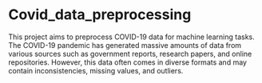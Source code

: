 # Covid_data_preprocessing
This project aims to preprocess COVID-19 data for machine learning tasks. The COVID-19 pandemic has generated massive amounts of data from various sources such as government reports, research papers, and online repositories. However, this data often comes in diverse formats and may contain inconsistencies, missing values, and outliers. 
